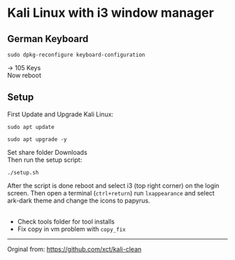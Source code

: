 # Kali Linux with i3 window manager
## German Keyboard
```
sudo dpkg-reconfigure keyboard-configuration
```
→ 105 Keys <br>
Now reboot

## Setup
First Update and Upgrade Kali Linux:
```
sudo apt update
```
```
sudo apt upgrade -y
```
Set share folder Downloads <br>
Then run the setup script:
```
./setup.sh
```
After the script is done reboot and select i3 (top right corner) on the login screen. Then open a terminal (`ctrl+return`) run `lxappearance` and select ark-dark theme and change the icons to papyrus. <br>
 <br>
* Check tools folder for tool installs 
* Fix copy in vm problem with `copy_fix`

---
Orginal from: https://github.com/xct/kali-clean
